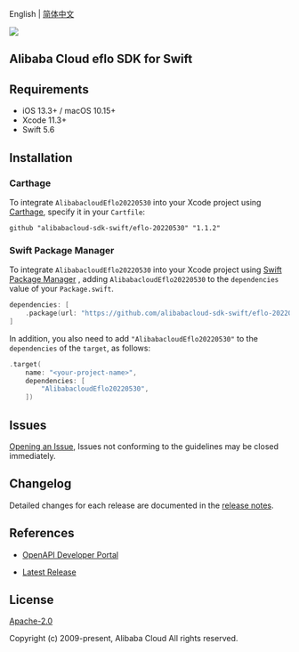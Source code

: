 English | [简体中文](README-CN.md)

![](https://aliyunsdk-pages.alicdn.com/icons/AlibabaCloud.svg)

## Alibaba Cloud eflo SDK for Swift

## Requirements

- iOS 13.3+ / macOS 10.15+
- Xcode 11.3+
- Swift 5.6

## Installation

### Carthage

To integrate `AlibabacloudEflo20220530` into your Xcode project using [Carthage](https://github.com/Carthage/Carthage), specify it in your `Cartfile`:

```ogdl
github "alibabacloud-sdk-swift/eflo-20220530" "1.1.2"
```

### Swift Package Manager

To integrate `AlibabacloudEflo20220530` into your Xcode project using [Swift Package Manager](https://swift.org/package-manager/) , adding `AlibabacloudEflo20220530` to the `dependencies` value of your `Package.swift`.

```swift
dependencies: [
    .package(url: "https://github.com/alibabacloud-sdk-swift/eflo-20220530.git", from: "1.1.2")
]
```

In addition, you also need to add `"AlibabacloudEflo20220530"` to the `dependencies` of the `target`, as follows:

```swift
.target(
    name: "<your-project-name>",
    dependencies: [
        "AlibabacloudEflo20220530",
    ])
```

## Issues

[Opening an Issue](https://github.com/alibabacloud-sdk-swift/eflo-20220530/issues/new), Issues not conforming to the guidelines may be closed immediately.

## Changelog

Detailed changes for each release are documented in the [release notes](./ChangeLog.txt).

## References

* [OpenAPI Developer Portal](https://next.api.alibabacloud.com/home)
- [Latest Release](https://github.com/alibabacloud-sdk-swift/eflo-20220530)

## License

[Apache-2.0](http://www.apache.org/licenses/LICENSE-2.0)

Copyright (c) 2009-present, Alibaba Cloud All rights reserved.
